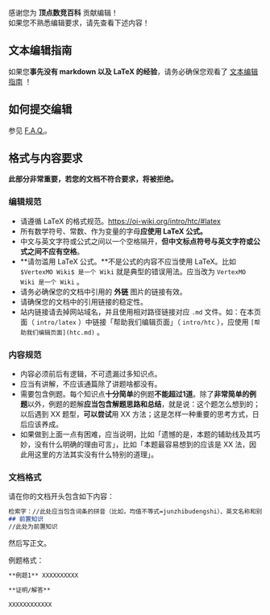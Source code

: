 感谢您为 **顶点数竞百科** 贡献编辑！  
如果您不熟悉编辑要求，请先查看下述内容！

## 文本编辑指南

如果您**事先没有 markdown 以及 LaTeX 的经验**，请务必确保您观看了 [文本编辑指南](./latex.md) ！

## 如何提交编辑

参见 [F.A.Q.](./faq.md)。

## 格式与内容要求

**此部分非常重要，若您的文档不符合要求，将被拒绝。**

### 编辑规范

- 请遵循 LaTeX 的格式规范。https://oi-wiki.org/intro/htc/#latex
- 所有数学符号、常数、作为变量的字母**应使用 LaTeX 公式。**
- 中文与英文字符或公式之间以一个空格隔开，**但中文标点符号与英文字符或公式之间不应有空格**。
- **请勿滥用 LaTeX 公式。**不是公式的内容不应当使用 LaTeX。比如 `$VertexMO Wiki$ 是一个 Wiki` 就是典型的错误用法。应当改为 `VertexMO Wiki 是一个 Wiki` 。
- 请务必确保您的文档中引用的 **外链** 图片的链接有效。
- 请确保您的文档中的引用链接的稳定性。
- 站内链接请去掉网站域名，并且使用相对路径链接对应 `.md` 文件。如：在本页面（ `intro/latex` ）中链接「帮助我们编辑页面」（ `intro/htc` ），应使用 `[帮助我们编辑页面](htc.md)` 。

### 内容规范

- 内容必须前后有逻辑，不可遗漏过多知识点。
- 应当有讲解，不应该通篇除了讲题啥都没有。
- 需要包含例题。每个知识点**十分简单**的例题**不能超过1道**。除了**非常简单的例题**以外，例题的题解**应当包含解题思路和总结**，就是说：这个题怎么想到的；以后遇到 XX 题型，**可以尝试**用 XX 方法；这是怎样一种重要的思考方式，日后应该养成。
- 如果做到上面一点有困难，应当说明，比如「遗憾的是，本题的辅助线及其巧妙，没有什么明确的理由可言」，比如「本题最容易想到的应该是 XX 法，因此用这里的方法其实没有什么特别的道理」。

### 文档格式

请在你的文档开头包含如下内容：

```markdown
检索字：//此处应当包含词条的拼音（比如，均值不等式=junzhibudengshi）、英文名称和别名（如果有别名）。用英文分号隔开。
## 前置知识
//此处为前置知识
```

然后写正文。

例题格式：

```markdown
**例题1** XXXXXXXXXX

**证明/解答**

XXXXXXXXXXXX
```

